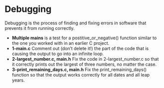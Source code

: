 # Debugging

Debugging is the process of finding and fixing errors in software that prevents it from running correctly.

+ **Multiple mains** is a test for a postitive_or_negative() function similar to the one you worked with in an earlier C project.
+ **1-main.c** Comment out (don’t delete it!) the part of the code that is causing the output to go into an infinite loop.
+ **2-largest_number.c, main.h**          Fix the code in 2-largest_number.c so that it correctly prints out the largest of three numbers, no matter the case.
+ **3-print_remaining_days.c, main.h** Fix the print_remaining_days() function so that the output works correctly for all dates and all leap years.
